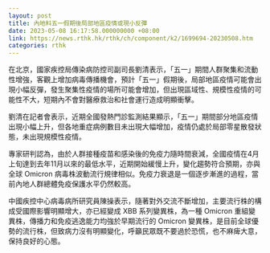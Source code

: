 ```yaml
---
layout: post
title: 內地料五一假期後局部地區疫情或現小反彈
date: 2023-05-08 16:17:58.000000000 +08:00
link: https://news.rthk.hk/rthk/ch/component/k2/1699694-20230508.htm
categories: rthk
---
```


在北京，國家疾控局傳染病防控司副司長劉清表示，「五一」期間人群聚集和流動性增強，客觀上增加病毒傳播機會，預計「五一」假期後，局部地區疫情可能會出現小幅反彈，發生聚集性疫情的場所可能會增加，但出現區域性、規模性疫情的可能性不大，短期內不會對醫療救治和社會運行造成明顯衝擊。

劉清在記者會表示，近期全國發熱門診監測結果顯示，「五一」期間部分地區疫情出現小幅上升，但各地重症病例數目未出現大幅增加，疫情仍處於局部零星散發狀態，未出現規模性疫情。

專家研判認為，由於人群接種疫苗和感染後的免疫力隨時間衰減，全國疫情在4月上旬達到去年11月以來的最低水平，近期開始緩慢上升，變化趨勢符合預期，亦與全球 Omicron 病毒株波動流行規律相似。免疫力衰退是一個逐步漸進的過程，當前內地人群總體免疫保護水平仍然較高。

中國疾控中心病毒病所研究員陳操表示，隨著對外交流不斷增加，主要流行株的構成受國際影響明顯增大，亦已經變成 XBB 系列變異株，為一種 Omicron 重組變異株，傳播力和免疫逃逸能力均強於早期流行的 Omicron 變異株，是目前全球優勢的流行株，但致病力沒有明顯變化，呼籲民眾既不要過於恐慌，也不麻痺大意，保持良好的心態。
